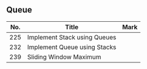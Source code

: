 ## Queue
| No. | Title                        | Mark |
|-----|------------------------------|------|
| 225 | Implement Stack using Queues |      |
| 232 | Implement Queue using Stacks |      |
| 239 | Sliding Window Maximum       |      |
